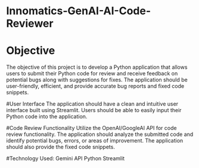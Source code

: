 # Innomatics-GenAI-AI-Code-Reviewer

# Objective
The objective of this project is to develop a Python application that allows users to submit their Python code for review and receive feedback on potential bugs along with suggestions for fixes. The application should be user-friendly, efficient, and provide accurate bug reports and fixed code snippets.

#User Interface
The application should have a clean and intuitive user interface built using Streamlit.
Users should be able to easily input their Python code into the application.

#Code Review Functionality
Utilize the OpenAI/GoogleAI API for code review functionality.
The application should analyze the submitted code and identify potential bugs, errors, or areas of improvement.
The application should also provide the fixed code snippets.

#Technology Used:
Gemini API
Python
Streamlit

